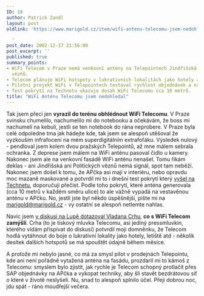```yaml
---
ID: 18
author: Patrick Zandl
layout: post
oldlink: 'https://www.marigold.cz/item/wifi-antenu-telecomu-jsem-nedohledal

  '
post_date: 2002-12-17 21:56:00
post_excerpt: ''
published: true
summary_points:
- WiFi Telecom v Praze nemá venkovní antény na Telepointech Jindřišská a Politických
  vězňů.
- Telecom plánuje WiFi hotspoty v lukrativních lokalitách jako hotely a letiště.
- Pilotní projekt WiFi v Telepointech testoval rychlost objednávek a nasazení techniků.
- Test pokrytí na Technetu ukazuje dosah WiFi Telecomu cca 10 metrů.
title: "WiFi Anténu Telecomu jsem nedohledal"
---
```


<p>
Tak jsem přeci jen <STRONG>vyrazil do terénu obhlédnout WiFi Telecomu</STRONG>. V Praze svinsku chumelilo, nachumelilo mi do notebooku a očekávám, že boss mi nachumelí na kebuli, jestli se ten notebook do rána neprobere. V Praze byla celé odpoledne tma jak hádejte kde, tak jsem se alespoň utěšoval že vyzkouším infrafocení na mém superdigitálním extrafoťáku. Výsledek nulový - pendloval jsem kolem dvou pražských Telepointů, až mne málem sebrala ochranka. Z deprese jsem málem na WiFi anténu pasoval čidlo u kamery. Nakonec jsem ale na venkovní fasádě WiFi anténu nenašel. Tomu říkám deklas - ani Jindřišská ani Politických věznů nemá signál, spot tam neběží. Nakonec jsem došel k tomu, že&#160;APčka asi mají v interiéru, nebo opravdu moc mazaně maskované a potvrdil mi to i dnešní test pokrytí který <A href="http://www.technet.cz/hw/hw_sit/wifitelecom_test021217.html" target=_blank>vyšel na Technetu</A>, doporučuji přečíst. Podle toho pokrytí, které anténa generovala (cca 10 metrů v každém směru ulice) to ale vážně vypadá na vestavěnou anténu v APčku. No, jestli jste byl někdo úspěšnější, pište mi na <A href="mailto:marigold@marigold.cz">marigold@marigold.cz</A> - vy ostatní se alespoň netlemte nahlas. </p>

<p>
Navíc jsem <A href="http://www.lupa.cz/nazory.php3?c_id=2631&amp;showall=" target=_blank>v diskusi na Lupě dotazoval Vladana Crhu</A>, <STRONG>co s WiFi Telecom zamýšlí</STRONG>. Crha (to je tiskový mluvka Telecomu, asi jediný pressmluvkin, kterého vídám přispívat do diskusí) potvrdil moji domněnku, že Telecom hodlá vytáhnout do boje o lukrativní lokality jako hotely, letiště atd - několik desítek dalších hotspotů se má spouštět údajně během měsíce. </p>

<p>
A protože mi nebylo jasné, co má za smysl pilot v prodejnách Telepointu, kde ani není pořádně vytažená anténa na fasádu, prozdaril mi to kámoš z Telecomu: smyslem bylo zjistit, jak rychle je Telecom schopný protlačit přes SAP objednávky na APčka a vykopat techniky, aby šli stavět bezdrátovou síť o které v životě neslyšeli. Nu, snad to alespoň splnilo účel. Přeji dobrou noc, jdu spát - ráno moudřejší večera. </p>